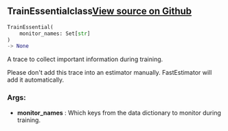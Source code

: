## TrainEssential<span class="tag">class</span><a class="sourcelink" href=https://github.com/fastestimator/fastestimator/blob/r1.0/fastestimator/trace/trace.py/#L127-L173>View source on Github</a>
```python
TrainEssential(
	monitor_names: Set[str]
)
-> None
```
A trace to collect important information during training.

Please don't add this trace into an estimator manually. FastEstimator will add it automatically.


<h3>Args:</h3>

* **monitor_names** :  Which keys from the data dictionary to monitor during training.



